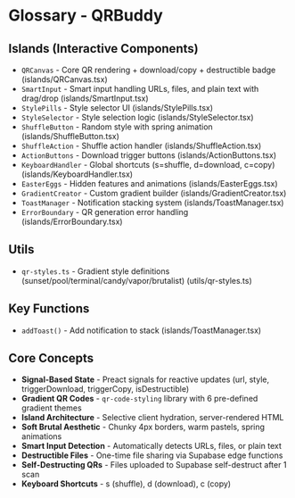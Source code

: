 # Glossary - QRBuddy

## Islands (Interactive Components)

- `QRCanvas` - Core QR rendering + download/copy + destructible badge
  (islands/QRCanvas.tsx)
- `SmartInput` - Smart input handling URLs, files, and plain text with
  drag/drop (islands/SmartInput.tsx)
- `StylePills` - Style selector UI (islands/StylePills.tsx)
- `StyleSelector` - Style selection logic (islands/StyleSelector.tsx)
- `ShuffleButton` - Random style with spring animation
  (islands/ShuffleButton.tsx)
- `ShuffleAction` - Shuffle action handler (islands/ShuffleAction.tsx)
- `ActionButtons` - Download trigger buttons (islands/ActionButtons.tsx)
- `KeyboardHandler` - Global shortcuts (s=shuffle, d=download, c=copy)
  (islands/KeyboardHandler.tsx)
- `EasterEggs` - Hidden features and animations (islands/EasterEggs.tsx)
- `GradientCreator` - Custom gradient builder (islands/GradientCreator.tsx)
- `ToastManager` - Notification stacking system (islands/ToastManager.tsx)
- `ErrorBoundary` - QR generation error handling (islands/ErrorBoundary.tsx)

## Utils

- `qr-styles.ts` - Gradient style definitions
  (sunset/pool/terminal/candy/vapor/brutalist) (utils/qr-styles.ts)

## Key Functions

- `addToast()` - Add notification to stack (islands/ToastManager.tsx)

## Core Concepts

- **Signal-Based State** - Preact signals for reactive updates (url, style,
  triggerDownload, triggerCopy, isDestructible)
- **Gradient QR Codes** - `qr-code-styling` library with 6 pre-defined gradient
  themes
- **Island Architecture** - Selective client hydration, server-rendered HTML
- **Soft Brutal Aesthetic** - Chunky 4px borders, warm pastels, spring
  animations
- **Smart Input Detection** - Automatically detects URLs, files, or plain text
- **Destructible Files** - One-time file sharing via Supabase edge functions
- **Self-Destructing QRs** - Files uploaded to Supabase self-destruct after 1
  scan
- **Keyboard Shortcuts** - s (shuffle), d (download), c (copy)

